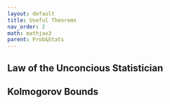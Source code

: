 ```yaml
---
layout: default
title: Useful Theorems
nav_order: 2
math: mathjax3
parent: Prob&Stats
---
```


## Law of the Unconcious Statistician 

## Kolmogorov Bounds